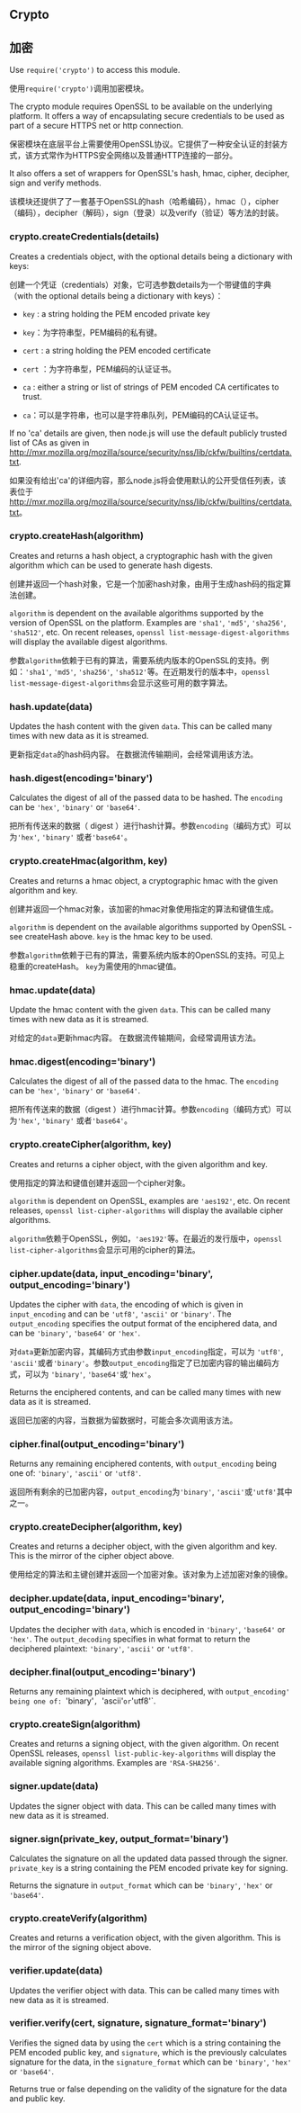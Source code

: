## Crypto
## 加密

Use `require('crypto')` to access this module.

使用`require('crypto')`调用加密模块。

The crypto module requires OpenSSL to be available on the underlying platform.
It offers a way of encapsulating secure credentials to be used as part
of a secure HTTPS net or http connection.

保密模块在底层平台上需要使用OpenSSL协议。它提供了一种安全认证的封装方式，该方式常作为HTTPS安全网络以及普通HTTP连接的一部分。

It also offers a set of wrappers for OpenSSL's hash, hmac, cipher, decipher, sign and verify methods.

该模块还提供了了一套基于OpenSSL的hash（哈希编码），hmac（），cipher（编码），decipher（解码），sign（登录）以及verify（验证）等方法的封装。

### crypto.createCredentials(details)

Creates a credentials object, with the optional details being a dictionary with keys:

创建一个凭证（credentials）对象，它可选参数details为一个带键值的字典（with the optional details being a dictionary with keys）：

* `key` : a string holding the PEM encoded private key

* `key`：为字符串型，PEM编码的私有键。

* `cert` : a string holding the PEM encoded certificate

* `cert` ：为字符串型，PEM编码的认证证书。

* `ca` : either a string or list of strings of PEM encoded CA certificates to trust.

* `ca`：可以是字符串，也可以是字符串队列，PEM编码的CA认证证书。

If no 'ca' details are given, then node.js will use the default publicly trusted list of CAs as given in
<http://mxr.mozilla.org/mozilla/source/security/nss/lib/ckfw/builtins/certdata.txt>.

如果没有给出'ca'的详细内容，那么node.js将会使用默认的公开受信任列表，该表位于<http://mxr.mozilla.org/mozilla/source/security/nss/lib/ckfw/builtins/certdata.txt>。


### crypto.createHash(algorithm)

Creates and returns a hash object, a cryptographic hash with the given algorithm
which can be used to generate hash digests.

创建并返回一个hash对象，它是一个加密hash对象，由用于生成hash码的指定算法创建。

`algorithm` is dependent on the available algorithms supported by the version
of OpenSSL on the platform. Examples are `'sha1'`, `'md5'`, `'sha256'`, `'sha512'`, etc.
On recent releases, `openssl list-message-digest-algorithms` will display the available digest algorithms.

参数`algorithm`依赖于已有的算法，需要系统内版本的OpenSSL的支持。例如：`'sha1'`, `'md5'`, `'sha256'`, `'sha512'`等。在近期发行的版本中，`openssl list-message-digest-algorithms`会显示这些可用的数字算法。

### hash.update(data)

Updates the hash content with the given `data`.
This can be called many times with new data as it is streamed.

更新指定`data`的hash码内容。
在数据流传输期间，会经常调用该方法。

### hash.digest(encoding='binary')

Calculates the digest of all of the passed data to be hashed.
The `encoding` can be `'hex'`, `'binary'` or `'base64'`.

把所有传送来的数据（ digest ）进行hash计算。参数`encoding`（编码方式）可以为`'hex'`, `'binary'` 或者`'base64'`。

### crypto.createHmac(algorithm, key)

Creates and returns a hmac object, a cryptographic hmac with the given algorithm and key.

创建并返回一个hmac对象，该加密的hmac对象使用指定的算法和键值生成。

`algorithm` is dependent on the available algorithms supported by OpenSSL - see createHash above.
`key` is the hmac key to be used.

参数`algorithm`依赖于已有的算法，需要系统内版本的OpenSSL的支持。可见上稳重的createHash。
`key`为需使用的hmac键值。

### hmac.update(data)

Update the hmac content with the given `data`.
This can be called many times with new data as it is streamed.

对给定的`data`更新hmac内容。
在数据流传输期间，会经常调用该方法。

### hmac.digest(encoding='binary')

Calculates the digest of all of the passed data to the hmac.
The `encoding` can be `'hex'`, `'binary'` or `'base64'`.

把所有传送来的数据（digest ）进行hmac计算。参数`encoding`（编码方式）可以为`'hex'`, `'binary'` 或者`'base64'`。

### crypto.createCipher(algorithm, key)

Creates and returns a cipher object, with the given algorithm and key.

使用指定的算法和键值创建并返回一个cipher对象。

`algorithm` is dependent on OpenSSL, examples are `'aes192'`, etc.
On recent releases, `openssl list-cipher-algorithms` will display the available cipher algorithms.

`algorithm`依赖于OpenSSL，例如，`'aes192'`等。在最近的发行版中，`openssl list-cipher-algorithms`会显示可用的cipher的算法。

### cipher.update(data, input_encoding='binary', output_encoding='binary')

Updates the cipher with `data`, the encoding of which is given in `input_encoding`
and can be `'utf8'`, `'ascii'` or `'binary'`. The `output_encoding` specifies
the output format of the enciphered data, and can be `'binary'`, `'base64'` or `'hex'`.

对`data`更新加密内容，其编码方式由参数`input_encoding`指定，可以为 `'utf8'`, `'ascii'`或者`'binary'`。参数`output_encoding`指定了已加密内容的输出编码方式，可以为 `'binary'`, `'base64'`或`'hex'`。

Returns the enciphered contents, and can be called many times with new data as it is streamed.

返回已加密的内容，当数据为留数据时，可能会多次调用该方法。

### cipher.final(output_encoding='binary')

Returns any remaining enciphered contents, with `output_encoding` being one of: `'binary'`, `'ascii'` or `'utf8'`.

返回所有剩余的已加密内容，`output_encoding`为`'binary'`, `'ascii'`或`'utf8'`其中之一。

### crypto.createDecipher(algorithm, key)

Creates and returns a decipher object, with the given algorithm and key.
This is the mirror of the cipher object above.

使用给定的算法和主键创建并返回一个加密对象。该对象为上述加密对象的镜像。

### decipher.update(data, input_encoding='binary', output_encoding='binary')

Updates the decipher with `data`, which is encoded in `'binary'`, `'base64'` or `'hex'`.
The `output_decoding` specifies in what format to return the deciphered plaintext: `'binary'`, `'ascii'` or `'utf8'`.

### decipher.final(output_encoding='binary')

Returns any remaining plaintext which is deciphered,
with `output_encoding' being one of: `'binary'`, `'ascii'` or `'utf8'`.


### crypto.createSign(algorithm)

Creates and returns a signing object, with the given algorithm.
On recent OpenSSL releases, `openssl list-public-key-algorithms` will display
the available signing algorithms. Examples are `'RSA-SHA256'`.

### signer.update(data)

Updates the signer object with data.
This can be called many times with new data as it is streamed.

### signer.sign(private_key, output_format='binary')

Calculates the signature on all the updated data passed through the signer.
`private_key` is a string containing the PEM encoded private key for signing.

Returns the signature in `output_format` which can be `'binary'`, `'hex'` or `'base64'`.

### crypto.createVerify(algorithm)

Creates and returns a verification object, with the given algorithm.
This is the mirror of the signing object above.

### verifier.update(data)

Updates the verifier object with data.
This can be called many times with new data as it is streamed.

### verifier.verify(cert, signature, signature_format='binary')

Verifies the signed data by using the `cert` which is a string containing
the PEM encoded public key, and `signature`, which is the previously calculates
signature for the data, in the `signature_format` which can be `'binary'`, `'hex'` or `'base64'`.

Returns true or false depending on the validity of the signature for the data and public key.
